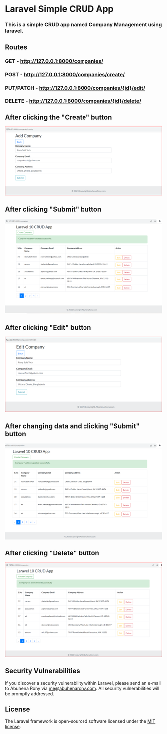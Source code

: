 # Laravel Simple CRUD App
### This is a simple CRUD app named Company Management using laravel.

## Routes
### GET - http://127.0.0.1:8000/companies/

### POST - http://127.0.0.1:8000/companies/create/

### PUT/PATCH - http://127.0.0.1:8000/companies/{id}/edit/

### DELETE - http://127.0.0.1:8000/companies/{id}/delete/

## After clicking the "Create" button
![aftercreate](https://github.com/EngrAbuhena/laravel-simple-crud-app/blob/photos/aftercreate.PNG?raw=true)

## After clicking "Submit" button
![created](https://github.com/EngrAbuhena/laravel-simple-crud-app/blob/photos/created.png?raw=true)

## After clicking "Edit" button
![afteredit](https://github.com/EngrAbuhena/laravel-simple-crud-app/blob/photos/afteredit.PNG?raw=true)

## After changing data and clicking "Submit" button
![updated](https://github.com/EngrAbuhena/laravel-simple-crud-app/blob/photos/updated.png?raw=true)

## After clicking "Delete" button
![afterdelete](https://github.com/EngrAbuhena/laravel-simple-crud-app/blob/photos/afterdelete.PNG?raw=true)


## Security Vulnerabilities

If you discover a security vulnerability within Laravel, please send an e-mail to Abuhena Rony via [me@abuhenarony.com](mailto:me@abuhenarony.com). All security vulnerabilities will be promptly addressed.

## License

The Laravel framework is open-sourced software licensed under the [MIT license](https://opensource.org/licenses/MIT).
